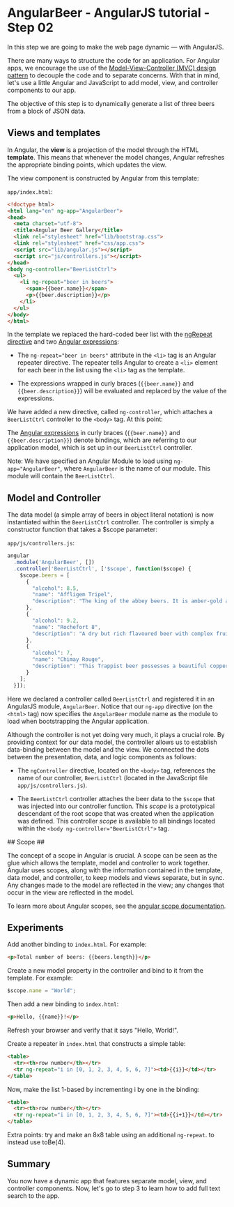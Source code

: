 # AngularBeer - AngularJS tutorial - Step 02 #

In this step we are going to make the web page dynamic — with AngularJS.

There are many ways to structure the code for an application. For Angular apps, we encourage the use of the [Model-View-Controller (MVC) design pattern](http://en.wikipedia.org/wiki/Model%E2%80%93View%E2%80%93Controller) to decouple the code and to separate concerns. With that in mind, let's use a little Angular and JavaScript to add model, view, and controller components to our app.

The objective of this step is to dynamically generate a list of three beers from a block of JSON data.

## Views and templates ##

In Angular, the **view** is a projection of the model through the HTML **template**. This means that whenever the model changes, Angular refreshes the appropriate binding points, which updates the view.

The view component is constructed by Angular from this template:

`app/index.html`:

```html
<!doctype html>
<html lang="en" ng-app="AngularBeer">
<head>
  <meta charset="utf-8">
  <title>Angular Beer Gallery</title>
  <link rel="stylesheet" href="lib/bootstrap.css">
  <link rel="stylesheet" href="css/app.css">
  <script src="lib/angular.js"></script>
  <script src="js/controllers.js"></script>
</head>
<body ng-controller="BeerListCtrl">
  <ul>
    <li ng-repeat="beer in beers">
      <span>{{beer.name}}</span>
      <p>{{beer.description}}</p>
    </li>
  </ul>
</body>
</html>
```

In the template we replaced the hard-coded beer list with the [ngRepeat directive](https://docs.angularjs.org/api/ng/directive/ngRepeat) 
and two [Angular expressions](https://docs.angularjs.org/guide/expression):   

* The `ng-repeat="beer in beers"` attribute in the `<li>` tag is an Angular repeater directive. 
  The repeater tells Angular to create a `<li>` element for each beer in the list using the `<li>` tag as the template.

* The expressions wrapped in curly braces (`{{beer.name}}` and `{{beer.description}}`) will be evaluated and replaced by 
  the value of the expressions.

We have added a new directive, called `ng-controller`, which attaches a `BeerListCtrl` controller to the `<body>` tag. At this point:

The [Angular expressions](https://docs.angularjs.org/guide/expression) in curly braces (`{{beer.name}}` and `{{beer.description}}`) denote bindings, which are referring to our application model, which is set up in our `BeerListCtrl` controller.

Note: We have specified an Angular Module to load using `ng-app="AngularBeer"`, where `AngularBeer` is the name of our module. This module will contain the `BeerListCtrl`.   


## Model and Controller #

The data model (a simple array of beers in object literal notation) is now instantiated within the `BeerListCtrl` controller. The controller is simply a constructor function that takes a $scope parameter:

`app/js/controllers.js`:

```javascript
angular
  .module('AngularBeer', [])
  .controller('BeerListCtrl', ['$scope', function($scope) {
    $scope.beers = [
      {
        "alcohol": 8.5,
        "name": "Affligem Tripel",
        "description": "The king of the abbey beers. It is amber-gold and pours with a deep head and original aroma, delivering a complex, full bodied flavour. Pure enjoyment! Secondary fermentation in the bottle."
      },
      {
        "alcohol": 9.2,
        "name": "Rochefort 8",
        "description": "A dry but rich flavoured beer with complex fruity and spicy flavours."
      },
      {
        "alcohol": 7,
        "name": "Chimay Rouge",
        "description": "This Trappist beer possesses a beautiful coppery colour that makes it particularly attractive. Topped with a creamy head, it gives off a slight fruity apricot smell from the fermentation. The aroma felt in the mouth is a balance confirming the fruit nuances revealed to the sense of smell. This traditional Belgian beer is best savoured at cellar temperature "
      }
    ];
  }]);
```

Here we declared a controller called `BeerListCtrl` and registered it in an AngularJS module, `AngularBeer`. Notice that our `ng-app` directive (on the `<html>` tag) now specifies the `AngularBeer` module name as the module to load when bootstrapping the Angular application.

Although the controller is not yet doing very much, it plays a crucial role. By providing context for our data model, the controller allows us to establish data-binding between the model and the view. We connected the dots between the presentation, data, and logic components as follows:

* The `ngController` directive, located on the `<body>` tag, references the name of our controller, `BeerListCtrl` (located in the JavaScript file `app/js/controllers.js`).

* The `BeerListCtrl` controller attaches the beer data to the `$scope` that was injected into our controller function. This *scope* is a prototypical descendant of the root scope that was created when the application was defined. This controller *scope* is available to all bindings located within the `<body ng-controller="BeerListCtrl">` tag.


## Scope ##

The concept of a scope in Angular is crucial. A scope can be seen as the glue which allows the template, model and controller to work together. Angular uses scopes, along with the information contained in the template, data model, and controller, to keep models and views separate, but in sync. Any changes made to the model are reflected in the view; any changes that occur in the view are reflected in the model.

To learn more about Angular scopes, see the [angular scope documentation](https://docs.angularjs.org/api/ng/type/$rootScope.Scope).


## Experiments ##

Add another binding to `index.html`. For example:

```html
<p>Total number of beers: {{beers.length}}</p>
```

Create a new model property in the controller and bind to it from the template. For example:

```javascript
$scope.name = "World";
```

Then add a new binding to `index.html`:

```html
<p>Hello, {{name}}!</p>
```

Refresh your browser and verify that it says "Hello, World!".

Create a repeater in `index.html` that constructs a simple table:

```html
<table>
  <tr><th>row number</th></tr>
  <tr ng-repeat="i in [0, 1, 2, 3, 4, 5, 6, 7]"><td>{{i}}</td></tr>
</table>
```

Now, make the list 1-based by incrementing i by one in the binding:

```html
<table>
  <tr><th>row number</th></tr>
  <tr ng-repeat="i in [0, 1, 2, 3, 4, 5, 6, 7]"><td>{{i+1}}</td></tr>
</table>
```

Extra points: try and make an 8x8 table using an additional `ng-repeat`.
to instead use toBe(4).

## Summary ##

You now have a dynamic app that features separate model, view, and controller components. 
Now, let's go to step 3 to learn how to add full text search to the app.
